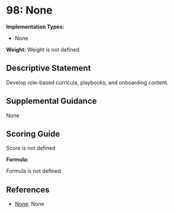 # 98: None

**Implementation Types:**

- None

**Weight:** Weight is not defined

## Descriptive Statement

Develop role-based curricula, playbooks, and onboarding content.

## Supplemental Guidance

None

## Scoring Guide

Score is not defined

**Formula:**

Formula is not defined

## References

- [None](None): None
